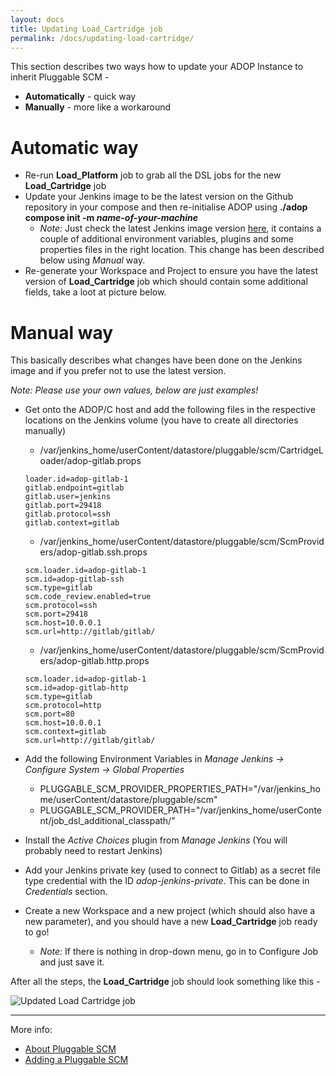 ```yaml
---
layout: docs
title: Updating Load_Cartridge job
permalink: /docs/updating-load-cartridge/
---
```


This section describes two ways how to update your ADOP Instance to inherit Pluggable SCM -

* **Automatically** - quick way
* **Manually** - more like a workaround

# Automatic way

* Re-run **Load_Platform** job to grab all the DSL jobs for the new **Load_Cartridge** job
* Update your Jenkins image to be the latest version on the Github repository in your compose and then re-initialise ADOP using **./adop compose init -m _name-of-your-machine_**
  - _Note:_ Just check the latest Jenkins image version [here](https://github.com/Accenture/adop-docker-compose/blob/master/docker-compose.yml#L203), it contains a couple of additional environment variables, plugins and some properties files in the right location. This change has been described below using _Manual_ way.
* Re-generate your Workspace and Project to ensure you have the latest version of **Load_Cartridge** job which should contain some additional fields, take a loot at picture below.


# Manual way

This basically describes what changes have been done on the Jenkins image and if you prefer not to use the latest version.

_Note: Please use your own values, below are just examples!_

* Get onto the ADOP/C host and add the following files in the respective locations on the Jenkins volume (you have to create all directories manually)

  - /var/jenkins_home/userContent/datastore/pluggable/scm/CartridgeLoader/adop-gitlab.props

  ```
  loader.id=adop-gitlab-1
  gitlab.endpoint=gitlab
  gitlab.user=jenkins
  gitlab.port=29418
  gitlab.protocol=ssh
  gitlab.context=gitlab
  ```
  - /var/jenkins_home/userContent/datastore/pluggable/scm/ScmProviders/adop-gitlab.ssh.props

  ```
  scm.loader.id=adop-gitlab-1
  scm.id=adop-gitlab-ssh
  scm.type=gitlab
  scm.code_review.enabled=true
  scm.protocol=ssh
  scm.port=29418
  scm.host=10.0.0.1
  scm.url=http://gitlab/gitlab/
  ```
  - /var/jenkins_home/userContent/datastore/pluggable/scm/ScmProviders/adop-gitlab.http.props

  ```
  scm.loader.id=adop-gitlab-1
  scm.id=adop-gitlab-http
  scm.type=gitlab
  scm.protocol=http
  scm.port=80
  scm.host=10.0.0.1
  scm.context=gitlab
  scm.url=http://gitlab/gitlab/
  ```

* Add the following Environment Variables in _Manage Jenkins -> Configure System -> Global Properties_
  - PLUGGABLE_SCM_PROVIDER_PROPERTIES_PATH="/var/jenkins_home/userContent/datastore/pluggable/scm"
  - PLUGGABLE_SCM_PROVIDER_PATH="/var/jenkins_home/userContent/job_dsl_additional_classpath/"
* Install the _Active Choices_ plugin from _Manage Jenkins_ (You will probably need to restart Jenkins)
* Add your Jenkins private key (used to connect to Gitlab) as a secret file type credential with the ID *adop-jenkins-private*. This can be done in _Credentials_ section.
* Create a new Workspace and a new project (which should also have a new parameter), and you should have a new **Load_Cartridge** job ready to go! 
  - _Note:_ If there is nothing in drop-down menu, go in to Configure Job and just save it.

After all the steps, the **Load_Cartridge** job should look something like this -

![Updated Load Cartridge job](/pluggable-scm-library/images/docs/updated-load-cartridge.JPG)

---

More info:

- [About Pluggable SCM](https://accenture.github.io/adop-pluggable-scm/docs/about-pluggable-scm/)
- [Adding a Pluggable SCM](https://accenture.github.io/adop-cartridges-cookbook/docs/recipes/adding-a-pluggable-scm/)